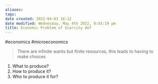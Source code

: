 ```yaml
---
aliases: 
tags: 
date created: 2022-04-03 16:12
date modified: Wednesday, May 4th 2022, 9:43:19 pm
title: Economic Problem of Scarcity def
---
```


#economics #microeconomics

> There are infinite wants but finite resources, this leads to having to make choices

1. What to produce?
2. How to produce it?
3. Who to produce it for?
